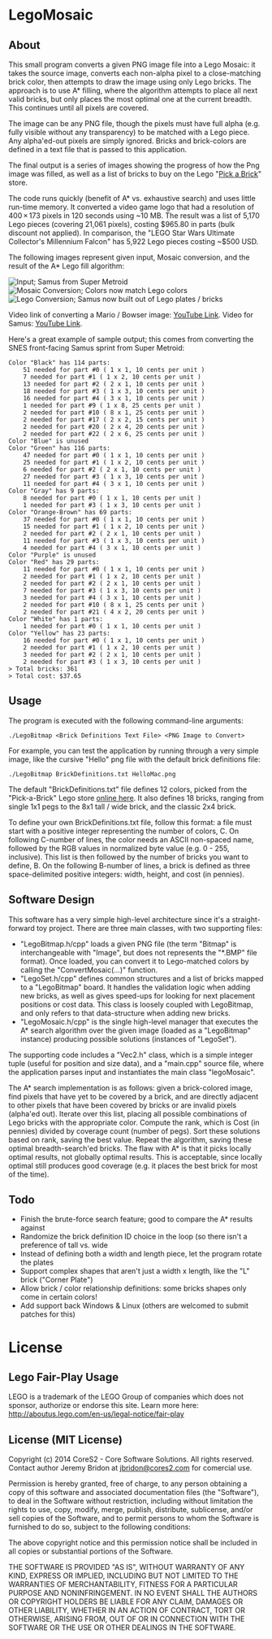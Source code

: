 LegoMosaic
==========

About
-----

This small program converts a given PNG image file into a Lego Mosaic: it takes the source
image, converts each non-alpha pixel to a close-matching brick color, then attempts to draw
the image using only Lego bricks. The approach is to use A\* filling, where the algorithm
attempts to place all next valid bricks, but only places the most optimal one at the current
breadth. This continues until all pixels are covered.

The image can be any PNG file, though the pixels must have full alpha (e.g. fully visible
without any transparency) to be matched with a Lego piece. Any alpha'ed-out pixels are simply
ignored. Bricks and brick-colors are defined in a text file that is passed to this application.

The final output is a series of images showing the progress of how the Png image was filled,
as well as a list of bricks to buy on the Lego "[Pick a Brick](http://shop.lego.com/en-US/Pick-A-Brick-ByTheme)" store.

The code runs quickly (benefit of A\* vs. exhaustive search) and uses little run-time memory.
It converted a video game logo that had a resolution of 400 × 173 pixels in 120 seconds using ~10 MB.
The result was a list of 5,170 Lego pieces (covering 21,061 pixels), costing $965.80 in parts (bulk discount not applied).
In comparison, the "LEGO Star Wars Ultimate Collector's Millennium Falcon" has 5,922 Lego pieces costing ~$500 USD.

The following images represent given input, Mosaic conversion, and the result of the A\* Lego fill algorithm:

![Input; Samus from Super Metroid](https://raw.githubusercontent.com/nint22/LegoMosaic/master/Samus.png)
![Mosaic Conversion; Colors now match Lego colors](https://raw.githubusercontent.com/nint22/LegoMosaic/master/LegoMosaicProgress_Output.png)
![Lego Conversion; Samus now built out of Lego plates / bricks](https://raw.githubusercontent.com/nint22/LegoMosaic/master/LegoMosaicProgress_00361.png)

Video link of converting a Mario / Bowser image: [YouTube Link](https://www.youtube.com/watch?v=ECu_di70cPY). Video for Samus: [YouTube Link](https://www.youtube.com/watch?v=dZAf6Xowgn8).

Here's a great example of sample output; this comes from converting the SNES front-facing Samus sprint from Super Metroid:

	Color "Black" has 114 parts:
		51 needed for part #0 ( 1 x 1, 10 cents per unit )
		7 needed for part #1 ( 1 x 2, 10 cents per unit )
		13 needed for part #2 ( 2 x 1, 10 cents per unit )
		18 needed for part #3 ( 1 x 3, 10 cents per unit )
		16 needed for part #4 ( 3 x 1, 10 cents per unit )
		1 needed for part #9 ( 1 x 8, 25 cents per unit )
		2 needed for part #10 ( 8 x 1, 25 cents per unit )
		2 needed for part #17 ( 2 x 2, 15 cents per unit )
		2 needed for part #20 ( 2 x 4, 20 cents per unit )
		2 needed for part #22 ( 2 x 6, 25 cents per unit )
	Color "Blue" is unused
	Color "Green" has 116 parts:
		47 needed for part #0 ( 1 x 1, 10 cents per unit )
		25 needed for part #1 ( 1 x 2, 10 cents per unit )
		6 needed for part #2 ( 2 x 1, 10 cents per unit )
		27 needed for part #3 ( 1 x 3, 10 cents per unit )
		11 needed for part #4 ( 3 x 1, 10 cents per unit )
	Color "Gray" has 9 parts:
		8 needed for part #0 ( 1 x 1, 10 cents per unit )
		1 needed for part #3 ( 1 x 3, 10 cents per unit )
	Color "Orange-Brown" has 69 parts:
		37 needed for part #0 ( 1 x 1, 10 cents per unit )
		15 needed for part #1 ( 1 x 2, 10 cents per unit )
		2 needed for part #2 ( 2 x 1, 10 cents per unit )
		11 needed for part #3 ( 1 x 3, 10 cents per unit )
		4 needed for part #4 ( 3 x 1, 10 cents per unit )
	Color "Purple" is unused
	Color "Red" has 29 parts:
		11 needed for part #0 ( 1 x 1, 10 cents per unit )
		2 needed for part #1 ( 1 x 2, 10 cents per unit )
		2 needed for part #2 ( 2 x 1, 10 cents per unit )
		7 needed for part #3 ( 1 x 3, 10 cents per unit )
		3 needed for part #4 ( 3 x 1, 10 cents per unit )
		2 needed for part #10 ( 8 x 1, 25 cents per unit )
		2 needed for part #21 ( 4 x 2, 20 cents per unit )
	Color "White" has 1 parts:
		1 needed for part #0 ( 1 x 1, 10 cents per unit )
	Color "Yellow" has 23 parts:
		16 needed for part #0 ( 1 x 1, 10 cents per unit )
		2 needed for part #1 ( 1 x 2, 10 cents per unit )
		3 needed for part #2 ( 2 x 1, 10 cents per unit )
		2 needed for part #3 ( 1 x 3, 10 cents per unit )
	> Total bricks: 361
	> Total cost: $37.65

Usage
-----

The program is executed with the following command-line arguments:

    ./LegoBitmap <Brick Definitions Text File> <PNG Image to Convert>

For example, you can test the application by running through a very simple image, like the
cursive "Hello" png file with the default brick definitions file:

    ./LegoBitmap BrickDefinitions.txt HelloMac.png

The default "BrickDefinitions.txt" file defines 12 colors, picked from the "Pick-a-Brick"
Lego store [online here](http://shop.lego.com/en-US/Pick-A-Brick-ByTheme). It also defines 18
bricks, ranging from single 1x1 pegs to the 8x1 tall / wide brick, and the classic 2x4 brick.

To define your own BrickDefinitions.txt file, follow this format: a file must start with a positive
integer representing the number of colors, C. On following C-number of lines, the color needs
an ASCII non-spaced name, followed by the RGB values in normalized byte value (e.g. 0 - 255, inclusive).
This list is then followed by the number of bricks you want to define, B. On the following B-number
of lines, a brick is defined as three space-delimited positive integers: width, height, and cost (in pennies).

Software Design
---------------

This software has a very simple high-level architecture since it's a straight-forward toy project.
There are three main classes, with two supporting files:

+ "LegoBitmap.h/cpp" loads a given PNG file (the term "Bitmap" is interchangeable with "Image", but does
  not represents the "*.BMP" file format). Once loaded, you can convert it to Lego-matched
  colors by calling the "ConvertMosaic(...)" function.
+ "LegoSet.h/cpp" defines common structures and a list of bricks mapped to a "LegoBitmap" board. It handles
  the validation logic when adding new bricks, as well as gives speed-ups for looking for next placement
  positions or cost data. This class is loosely coupled with LegoBitmap, and only refers to that
  data-structure when adding new bricks.
+ "LegoMosaic.h/cpp" is the single high-level manager that executes the A\* search algorithm over the
  given image (loaded as a "LegoBitmap" instance) producing possible solutions (instances of "LegoSet").

The supporting code includes a "Vec2.h" class, which is a simple integer tuple (useful for position
and size data), and a "main.cpp" source file, where the application parses input and instantiates the
main class "legoMosaic".

The A\* search implementation is as follows: given a brick-colored image, find pixels that have
yet to be covered by a brick, and are directly adjacent to other pixels that have been covered by bricks
or are invalid pixels (alpha'ed out). Iterate over this list, placing all possible combinations of
Lego bricks with the appropriate color. Compute the rank, which is Cost (in pennies) divided by coverage
count (number of pegs). Sort these solutions based on rank, saving the best value. Repeat the algorithm,
saving these optimal breadth-search'ed bricks. The flaw with A\* is that it picks locally optimal results,
not globally optimal results. This is acceptable, since locally optimal still produces good coverage (e.g.
it places the best brick for most of the time).

Todo
----

+ Finish the brute-force search feature; good to compare the A* results against
+ Randomize the brick definition ID choice in the loop (so there isn't a preference of tall vs. wide
+ Instead of defining both a width and length piece, let the program rotate the plates
+ Support complex shapes that aren't just a width x length, like the "L" brick ("Corner Plate")
+ Allow brick / color relationship definitions: some bricks shapes only come in certain colors!
+ Add support back Windows & Linux (others are welcomed to submit patches for this)

License
=======

Lego Fair-Play Usage
--------------------

LEGO is a trademark of the LEGO Group of companies which does not sponsor, authorize
or endorse this site. Learn more here: http://aboutus.lego.com/en-us/legal-notice/fair-play

License (MIT License)
---------------------

Copyright (c) 2014 CoreS2 - Core Software Solutions. All rights reserved.
Contact author Jeremy Bridon at jbridon@cores2.com for comercial use.

Permission is hereby granted, free of charge, to any person obtaining a
copy of this software and associated documentation files (the
"Software"), to deal in the Software without restriction, including
without limitation the rights to use, copy, modify, merge, publish,
distribute, sublicense, and/or sell copies of the Software, and to
permit persons to whom the Software is furnished to do so, subject to
the following conditions:

The above copyright notice and this permission notice shall be included
in all copies or substantial portions of the Software.

THE SOFTWARE IS PROVIDED "AS IS", WITHOUT WARRANTY OF ANY KIND, EXPRESS
OR IMPLIED, INCLUDING BUT NOT LIMITED TO THE WARRANTIES OF
MERCHANTABILITY, FITNESS FOR A PARTICULAR PURPOSE AND NONINFRINGEMENT.
IN NO EVENT SHALL THE AUTHORS OR COPYRIGHT HOLDERS BE LIABLE FOR ANY
CLAIM, DAMAGES OR OTHER LIABILITY, WHETHER IN AN ACTION OF CONTRACT,
TORT OR OTHERWISE, ARISING FROM, OUT OF OR IN CONNECTION WITH THE
SOFTWARE OR THE USE OR OTHER DEALINGS IN THE SOFTWARE.

